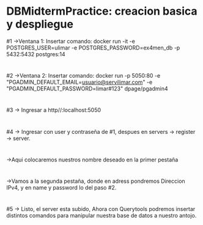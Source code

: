 # DBMidtermPractice: creacion basica y despliegue

#1 ->Ventana 1:
Insertar comando: docker run -it -e POSTGRES_USER=ulimar -e POSTGRES_PASSWORD=ex4men_db -p 5432:5432 postgres:14
# 
#2 ->Ventana 2:
Insertar comando: docker run -p 5050:80 -e "PGADMIN_DEFAULT_EMAIL=usuario@servilimar.com" -e "PGADMIN_DEFAULT_PASSWORD=limar#123" dpage/pgadmin4
#
#3 -> Ingresar a http//:localhost:5050
#
#4 -> Ingresar con user y contraseña de #1, despues en servers -> register -> server.
#
  ->Aqui colocaremos nuestros nombre deseado en la primer pestaña
#
  ->Vamos a la segunda pestaña, donde en adress pondremos Direccion IPv4, y en name y password lo del paso #2.
#
#5 -> Listo, el server esta subido, Ahora con Querytools podremos insertar distintos comandos para manipular nuestra base de datos a nuestro antojo.

